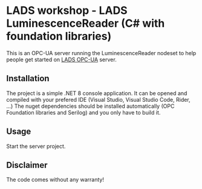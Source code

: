 # LADS workshop - LADS LuminescenceReader (C# with foundation libraries)

This is an OPC-UA server running the LuminescenceReader nodeset to help people get started on [LADS OPC-UA](https://www.linkedin.com/company/lads-opc-ua/) server.

## Installation

The project is a simple .NET 8 console application. It can be opened and compiled with your prefered IDE (Visual Studio, Visual Studio Code, Rider, ...)
The nuget dependencies should be installed automatically (OPC Foundation libraries and Serilog) and you only have to build it.

## Usage

Start the server project.

## Disclaimer

The code comes without any warranty!
